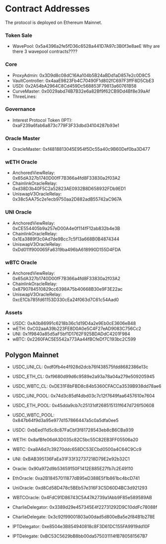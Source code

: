 # Contract Addresses

The protocol is deployed on Ethereum Mainnet.

### Token Sale
*    WavePool: 0x5a4396a2fe5fD36c6528a441D7A97c3B0f3e8aeE
Why are there 3 wavepool contracts????

### Core
*    ProxyAdmin: 0x3D9d8c08dC16Aa104b5B24aBDd1aD857e2c0D8C5
*    VaultController: 0x4aaE9823Fb4C70490F1d802fC697F3ffF8D5CbE3
*    USDI: 0x2A54bA2964C8Cd459Dc568853F79813a60761B58
*    CurveMaster: 0x0029abd74B7B32e6a82Bf9f62CB9Dd4Bf8e39aAf
*    ThreeLines:

### Governance
*    Interest Protocol Token (IPT): 0xaF239a6fab6a873c779F3F33dbd34104287b93e1

### Oracle Master
*    OracleMaster: 0xf4818813045E954f5Dc55a40c9B60Def0ba3D477

### wETH Oracle
*    AnchoredViewRelay: 0x65dA327b1740D00fF7B366a4fd8F33830a2f03A2
*    ChainlinkOracleRelay: 0xd38D3b40F5C2a52823AE0932B8D658932FDb9ED1
*    UniswapV3OracleRelay: 0x38c5AA75c2e1ecb9750aa2D882adB55742aC967A
    
### UNI Oracle
*    AnchoredViewRelay: 0xCE554405b9a257eD00A4e0f114fF12ab832b4e3B
*    ChainlinkOracleRelay: 0x1Ea3889f3c0Ad7de9Bcc7c5f13a668B0B4874344
*    UniswapV3OracleRelay: 0xDd011f900065Fa6319ba496bA618990D155D4FDA

### wBTC Oracle
*    AnchoredViewRelay: 0x65dA327b1740D00fF7B366a4fd8F33830a2f03A2
*    ChainlinkOracleRelay: 0x8790784510829cc6398A75b40668B30e9F3E22ac
*    UniswapV3OracleRelay: 0xcE1Cb785fd61153D330cEa24f063d7C61c54Aad0

### Assets
* USDC: 0xA0b86991c6218b36c1d19D4a2e9Eb0cE3606eB48
* wETH: 0xC02aaA39b223FE8D0A0e5C4F27eAD9083C756Cc2
* UNI: 0x1f9840a85d5aF5bf1D1762F925BDADdC4201F984
* wBTC: 0x2260FAC5E5542a773Aa44fBCfeDf7C193bc2C599


## Polygon Mainnet
*    USDC_UNI_CL: 0xdf0fb4e4f928d2dcb76f438575fdd8682386e13c
*    USDC_ETH_CL: 0xf9680d99d6c9589e2a93a78a04a279e509205945
*    USDC_WBTC_CL: 0xDE31F8bFBD8c84b5360CFACCa3539B938dd78ae6
*    USDC_UNI_POOL: 0x74d3c85df4dbd03c7c12f7649faa6457610e7604
*    USDC_ETH_POOL: 0x45dda9cb7c25131df268515131f647d726f50608
*    USDC_WBTC_POOL: 0x847b64f9d3a95e977d157866447a5c0a5dfa0ee5
*    USDC: 0xbEed11d5c8c87FaCbf3f81728543eb8cB6CBa939
*    WETH: 0x8afBfe06dA3D035c82C5bc55C82EB3FF05506a20
*    WBTC: 0xa8A6d7c39270ddc658DC53ECbd0500a4C64C9Cc9
*    UNI: 0xBAB395136FaEa31F33f32737218D79E2e92b32C1

*    Oracle: 0x90a972d9b53659150F1412E885E27fb7c2E49110
*    EthOracle: 0xa2B18457011877dB95eD388E5f1b861bc4bcD741
*    UniOracle: 0xd8Cd58D478c5BEb57e316F3C5D60D4BC3d921293
*    WBTCOracle: 0x4FdC91D86743C5A47A2739a1Abb9F85e589589AB
*    CharlieDelegator: 0x3389d29e457345E4f22731292D9C10ddFc78088f
*    CharlieDelegate: 0x3c92f99001803a00dad5d800eBa5e2f84B1b278E
*    IPTDelegator: 0xe8504e3B854940818c8F3D61DC155FA9919dd10F
*    IPTDelegate: 0xBC53C5629bB8bb00da575031114fB780581567B7

